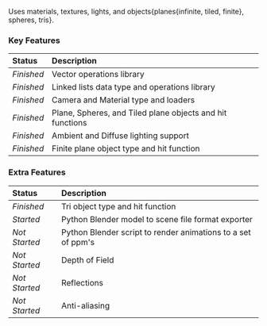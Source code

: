 Uses materials, textures, lights, and objects{planes{infinite, tiled, finite}, spheres, tris}.


### Key Features ###
| **Status** | **Description** |
|:-----------|:----------------|
| _Finished_ | Vector operations library |
| _Finished_ | Linked lists data type and operations library |
| _Finished_ | Camera and Material type and loaders|
| _Finished_ | Plane, Spheres, and Tiled plane objects and hit functions |
| _Finished_ | Ambient and Diffuse lighting support |
| _Finished_ | Finite plane object type and hit function|

### Extra Features ###
| **Status** | **Description** |
|:-----------|:----------------|
| _Finished_ | Tri object type and hit function|
| _Started_  | Python Blender model to scene file format exporter |
| _Not Started_ | Python Blender script to render animations to a set of ppm's |
| _Not Started_ | Depth of Field  |
| _Not Started_ | Reflections     |
| _Not Started_ | Anti-aliasing   |